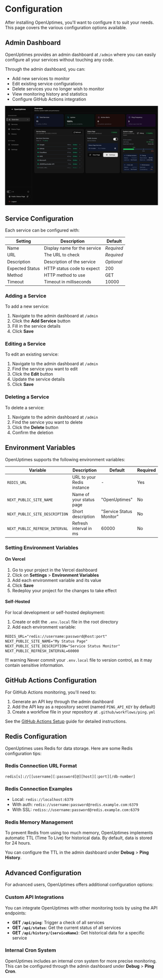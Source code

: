 # Configuration

After installing OpenUptimes, you'll want to configure it to suit your needs. This page covers the various configuration options available.

## Admin Dashboard

OpenUptimes provides an admin dashboard at `/admin` where you can easily configure all your services without touching any code.

Through the admin dashboard, you can:

- Add new services to monitor
- Edit existing service configurations
- Delete services you no longer wish to monitor
- View monitoring history and statistics
- Configure GitHub Actions integration

![Admin Dashboard](../assets/admin-dashboard.png)

## Service Configuration

Each service can be configured with:

| Setting | Description | Default |
|---------|-------------|---------|
| Name | Display name for the service | *Required* |
| URL | The URL to check | *Required* |
| Description | Description of the service | *Optional* |
| Expected Status | HTTP status code to expect | 200 |
| Method | HTTP method to use | GET |
| Timeout | Timeout in milliseconds | 10000 |

### Adding a Service

To add a new service:

1. Navigate to the admin dashboard at `/admin`
2. Click the **Add Service** button
3. Fill in the service details
4. Click **Save**

### Editing a Service

To edit an existing service:

1. Navigate to the admin dashboard at `/admin`
2. Find the service you want to edit
3. Click the **Edit** button
4. Update the service details
5. Click **Save**

### Deleting a Service

To delete a service:

1. Navigate to the admin dashboard at `/admin`
2. Find the service you want to delete
3. Click the **Delete** button
4. Confirm the deletion

## Environment Variables

OpenUptimes supports the following environment variables:

| Variable | Description | Default | Required |
|----------|-------------|---------|----------|
| `REDIS_URL` | URL to your Redis instance | - | Yes |
| `NEXT_PUBLIC_SITE_NAME` | Name of your status page | "OpenUptimes" | No |
| `NEXT_PUBLIC_SITE_DESCRIPTION` | Short description | "Service Status Monitor" | No |
| `NEXT_PUBLIC_REFRESH_INTERVAL` | Refresh interval in ms | 60000 | No |

### Setting Environment Variables

#### On Vercel

1. Go to your project in the Vercel dashboard
2. Click on **Settings** > **Environment Variables**
3. Add each environment variable and its value
4. Click **Save**
5. Redeploy your project for the changes to take effect

#### Self-Hosted

For local development or self-hosted deployment:

1. Create or edit the `.env.local` file in the root directory
2. Add each environment variable:

```
REDIS_URL="redis://username:password@host:port"
NEXT_PUBLIC_SITE_NAME="My Status Page"
NEXT_PUBLIC_SITE_DESCRIPTION="Service Status Monitor"
NEXT_PUBLIC_REFRESH_INTERVAL=60000
```

!!! warning
    Never commit your `.env.local` file to version control, as it may contain sensitive information.

## GitHub Actions Configuration

For GitHub Actions monitoring, you'll need to:

1. Generate an API key through the admin dashboard
2. Add the API key as a repository secret (named `PING_API_KEY` by default)
3. Create a workflow file in your repository at `.github/workflows/ping.yml`

See the [GitHub Actions Setup](../github-actions-setup.md) guide for detailed instructions.

## Redis Configuration

OpenUptimes uses Redis for data storage. Here are some Redis configuration tips:

### Redis Connection URL Format

```
redis[s]://[[username][:password]@][host][:port][/db-number]
```

### Redis Connection Examples

- Local: `redis://localhost:6379`
- With auth: `redis://username:password@redis.example.com:6379`
- With SSL: `rediss://username:password@redis.example.com:6379`

### Redis Memory Management

To prevent Redis from using too much memory, OpenUptimes implements automatic TTL (Time To Live) for historical data. By default, data is stored for 24 hours.

You can configure the TTL in the admin dashboard under **Debug** > **Ping History**.

## Advanced Configuration

For advanced users, OpenUptimes offers additional configuration options:

### Custom API Integrations

You can integrate OpenUptimes with other monitoring tools by using the API endpoints:

- **GET `/api/ping`**: Trigger a check of all services
- **GET `/api/status`**: Get the current status of all services
- **GET `/api/history/{serviceName}`**: Get historical data for a specific service

### Internal Cron System

OpenUptimes includes an internal cron system for more precise monitoring. This can be configured through the admin dashboard under **Debug** > **Ping Cron**. 